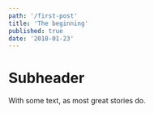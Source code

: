 ```yaml
---
path: '/first-post'
title: 'The beginning'
published: true
date: '2018-01-23'
---
```


# Subheader
With some text, as most great stories do. 